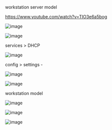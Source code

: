 workstation server model

https://www.youtube.com/watch?v=TIO3e6a5bog

![image](https://user-images.githubusercontent.com/47166768/236784795-d3127406-81f8-4aac-aa03-053555f20910.png)


![image](https://user-images.githubusercontent.com/47166768/236784234-7fdb382e-2012-4732-9d16-d3b1a7659777.png)

services > DHCP 

![image](https://user-images.githubusercontent.com/47166768/236784673-6faf33fb-3842-44ef-a0b2-ab0b34468a0f.png)


config > settings - 

![image](https://user-images.githubusercontent.com/47166768/236785066-6ddcc245-3bbf-4822-856e-b3d6f8039a3e.png)


![image](https://user-images.githubusercontent.com/47166768/236785258-d70724e5-c9fc-4c6e-8a5e-b6364358e584.png)


workstation model

![image](https://user-images.githubusercontent.com/47166768/236787672-11cc8a3d-733c-41bc-90e4-cb18d564a593.png)

![image](https://user-images.githubusercontent.com/47166768/236787754-b4106c95-14c1-4341-a1ad-da8458a78e2e.png)

![image](https://user-images.githubusercontent.com/47166768/236787812-cfa8f4eb-6253-46b4-8427-097f5a58ef55.png)






